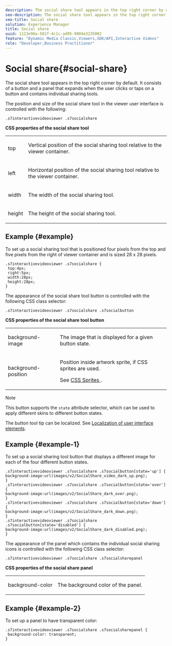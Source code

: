 ```yaml
---
description: The social share tool appears in the top right corner by default. It consists of a button and a panel that expands when the user clicks or taps on a button and contains individual sharing tools.
seo-description: The social share tool appears in the top right corner by default. It consists of a button and a panel that expands when the user clicks or taps on a button and contains individual sharing tools.
seo-title: Social share
solution: Experience Manager
title: Social share
uuid: 1123e96a-581f-4c1c-ad95-9804e3235002
feature: "Dynamic Media Classic,Viewers,SDK/API,Interactive Videos"
role: "Developer,Business Practitioner"
---
```


# Social share{#social-share}

The social share tool appears in the top right corner by default. It consists of a button and a panel that expands when the user clicks or taps on a button and contains individual sharing tools.

<!--<a id="section_061E550C1C1D4DB2BD663A898895B38C"></a>-->

The position and size of the social share tool in the viewer user interface is controlled with the following:

```
.s7interactivevideoviewer .s7socialshare
```

**CSS properties of the social share tool** 

<table id="table_C48C56E696304C9BAFEE71BA9EA9A174"> 
 <tbody> 
  <tr> 
   <td colname="col1"> <p> <span class="codeph"> top </span> </p> </td> 
   <td colname="col2"> <p> Vertical position of the social sharing tool relative to the viewer container. </p> </td> 
  </tr> 
  <tr> 
   <td colname="col1"> <p> <span class="codeph"> left </span> </p> </td> 
   <td colname="col2"> <p> Horizontal position of the social sharing tool relative to the viewer container. </p> </td> 
  </tr> 
  <tr> 
   <td colname="col1"> <p> <span class="codeph"> width </span> </p> </td> 
   <td colname="col2"> <p> The width of the social sharing tool. </p> </td> 
  </tr> 
  <tr> 
   <td colname="col1"> <p> <span class="codeph"> height </span> </p> </td> 
   <td colname="col2"> <p>The height of the social sharing tool. </p> </td> 
  </tr> 
 </tbody> 
</table>

## Example {#example}

To set up a social sharing tool that is positioned four pixels from the top and five pixels from the right of viewer container and is sized 28 x 28 pixels.

```
.s7interactivevideoviewer .s7socialshare { 
 top:4px; 
 right:5px; 
 width:28px; 
 height:28px; 
}
```

The appearance of the social share tool button is controlled with the following CSS class selector:

```
.s7interactivevideoviewer .s7socialshare .s7socialbutton
```

**CSS properties of the social share tool button** 

<table id="table_A18B6978EC304C378F5FE92DD44D138D"> 
 <tbody> 
  <tr> 
   <td colname="col1"> <p> <span class="codeph"> background-image </span> </p> </td> 
   <td colname="col2"> <p> The image that is displayed for a given button state. </p> </td> 
  </tr> 
  <tr> 
   <td colname="col1"> <p> <span class="codeph"> background-position </span> </p> </td> 
   <td colname="col2"> <p> Position inside artwork sprite, if CSS sprites are used. </p> <p>See <a href="../../../c-html5-aem-asset-viewers/c-html5-aem-int-video/c-html5-aem-int-video-customizingviewer/c-html5-aem-int-video-customizingviewer.md#section-9b6d8d601cb441d08214dada7bb4eddc" format="dita" scope="local"> CSS Sprites </a>. </p> </td> 
  </tr> 
 </tbody> 
</table>

>[!NOTE]
>
>This button supports the `state` attribute selector, which can be used to apply different skins to different button states.

The button tool tip can be localized. See [Localization of user interface elements](../../../c-html5-aem-asset-viewers/c-html5-aem-int-video/c-html5-aem-int-video-viewer-localization.md#concept-cbfc39344c494eb7b9f6a272cff0cc74).

## Example {#example-1}

To set up a social sharing tool button that displays a different image for each of the four different button states.

```
.s7interactivevideoviewer .s7socialshare .s7socialbutton[state='up'] { 
background-image:url(images/v2/SocialShare_video_dark_up.png); 
} 
.s7interactivevideoviewer .s7socialshare .s7socialbutton[state='over'] { 
background-image:url(images/v2/SocialShare_dark_over.png); 
} 
.s7interactivevideoviewer .s7socialshare .s7socialbutton[state='down'] { 
background-image:url(images/v2/SocialShare_dark_down.png); 
} 
.s7interactivevideoviewer .s7socialshare .s7socialbutton[state='disabled'] { 
background-image:url(images/v2/SocialShare_dark_disabled.png); 
}
```

The appearance of the panel which contains the individual social sharing icons is controlled with the following CSS class selector:

```
.s7interactivevideoviewer .s7socialshare .s7socialsharepanel
```

**CSS properties of the social share panel** 

<table id="table_86E777A5851F47D6A49D966E24A9A6CD"> 
 <tbody> 
  <tr> 
   <td colname="col1"> <p> <span class="codeph"> background-color </span> </p> </td> 
   <td colname="col2"> <p>The background color of the panel. </p> </td> 
  </tr> 
 </tbody> 
</table>

## Example {#example-2}

To set up a panel to have transparent color:

```
.s7interactivevideoviewer .s7socialshare .s7socialsharepanel { 
 background-color: transparent; 
}
```

